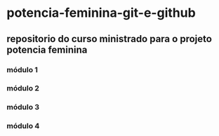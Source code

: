 # potencia-feminina-git-e-github
## repositorio do curso ministrado para o projeto potencia feminina



### módulo 1
### módulo 2
### módulo 3
### módulo 4     

